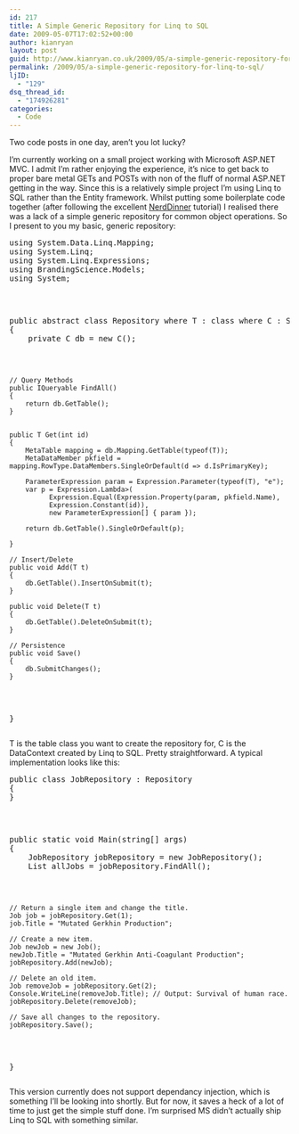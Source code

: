 ```yaml
---
id: 217
title: A Simple Generic Repository for Linq to SQL
date: 2009-05-07T17:02:52+00:00
author: kianryan
layout: post
guid: http://www.kianryan.co.uk/2009/05/a-simple-generic-repository-for-linq-to-sql/
permalink: /2009/05/a-simple-generic-repository-for-linq-to-sql/
ljID:
  - "129"
dsq_thread_id:
  - "174926281"
categories:
  - Code
---
```

Two code posts in one day, aren’t you lot lucky?

I’m currently working on a small project working with Microsoft ASP.NET MVC. I admit I’m rather enjoying the experience, it’s nice to get back to proper bare metal GETs and POSTs with non of the fluff of normal ASP.NET getting in the way. Since this is a relatively simple project I’m using Linq to SQL rather than the Entity framework. Whilst putting some boilerplate code together (after following the excellent [NerdDinner](http://nerddinnerbook.s3.amazonaws.com/Intro.htm) tutorial) I realised there was a lack of a simple generic repository for common object operations. So I present to you my basic, generic repository:

<pre class="brush: csharp; title: ; notranslate" title="">using System.Data.Linq.Mapping;
using System.Linq;
using System.Linq.Expressions;
using BrandingScience.Models;
using System;</p>

<p>public abstract class Repository<T, C> where T : class where C : System.Data.Linq.DataContext, new()
{
    private C db = new C();</p>

<pre><code>// Query Methods
public IQueryable<T> FindAll()
{
    return db.GetTable<T>();
}


public T Get(int id)
{
    MetaTable mapping = db.Mapping.GetTable(typeof(T));
    MetaDataMember pkfield = mapping.RowType.DataMembers.SingleOrDefault(d => d.IsPrimaryKey);

    ParameterExpression param = Expression.Parameter(typeof(T), "e");
    var p = Expression.Lambda<Func<T, bool>>(
          Expression.Equal(Expression.Property(param, pkfield.Name),
          Expression.Constant(id)),
          new ParameterExpression[] { param });

    return db.GetTable<T>().SingleOrDefault(p);

}

// Insert/Delete
public void Add(T t)
{
    db.GetTable<T>().InsertOnSubmit(t);
}

public void Delete(T t)
{
    db.GetTable<T>().DeleteOnSubmit(t);
}

// Persistence
public void Save()
{
    db.SubmitChanges();
}
</code></pre>

<p>}
</pre>

T is the table class you want to create the repository for, C is the DataContext created by Linq to SQL. Pretty straightforward. A typical implementation looks like this:

<pre class="brush: csharp; title: ; notranslate" title="">public class JobRepository : Repository<Job, MyDataContext>
{
}</p>

<p>public static void Main(string[] args)
{
    JobRepository jobRepository = new JobRepository();
    List<Job> allJobs = jobRepository.FindAll();</p>

<pre><code>// Return a single item and change the title.
Job job = jobRepository.Get(1);
job.Title = "Mutated Gerkhin Production";

// Create a new item.
Job newJob = new Job();
newJob.Title = "Mutated Gerkhin Anti-Coagulant Production";
jobRepository.Add(newJob);

// Delete an old item.
Job removeJob = jobRepository.Get(2);
Console.WriteLine(removeJob.Title); // Output: Survival of human race.
jobRepository.Delete(removeJob);

// Save all changes to the repository.
jobRepository.Save();
</code></pre>

<p>}
</pre>

This version currently does not support dependancy injection, which is something I’ll be looking into shortly. But for now, it saves a heck of a lot of time to just get the simple stuff done. I’m surprised MS didn’t actually ship Linq to SQL with something similar.
